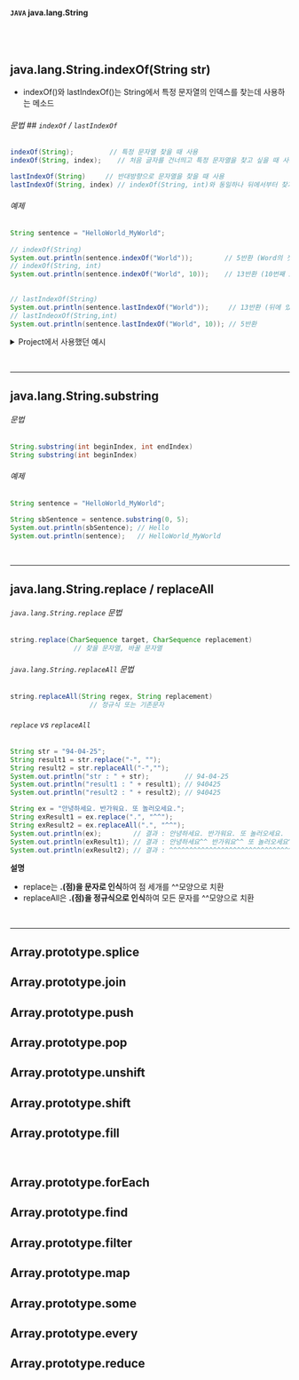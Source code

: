 #### `JAVA`  java.lang.String

<br><br>

## java.lang.String.indexOf(String str)
* indexOf()와 lastIndexOf()는 String에서 특정 문자열의 인덱스를 찾는데 사용하는 메소드

###### 문법 ## `indexOf`  /  `lastIndexOf`
```Java
indexOf(String);         // 특정 문자열 찾을 때 사용
indexOf(String, index);    // 처음 글자를 건너띄고 특정 문자열을 찾고 싶을 때 사용

lastIndexOf(String)	    // 반대방향으로 문자열을 찾을 때 사용
lastIndexOf(String, index) // indexOf(String, int)와 동일하나 뒤에서부터 찾기 시작 
```

###### 예제 
```Java
String sentence = "HelloWorld_MyWorld";
		
// indexOf(String)
System.out.println(sentence.indexOf("World"));        // 5반환 (Word의 첫 index가 5부터 시작)
// indexOf(String, int)
System.out.println(sentence.indexOf("World", 10));    // 13반환 (10번째 idx 이후에 있는 World의 첫 글자 idx 반환)
		
		
// lastIndexOf(String)
System.out.println(sentence.lastIndexOf("World"));     // 13반환 (뒤에 있는 World의 첫번째 인덱스 값)
// lastIndeoxOf(String,int)
System.out.println(sentence.lastIndexOf("World", 10)); // 5반환
```



<details>

<summary>Project에서 사용했던 예시</summary>

<div>

```javascript

	if (file == null && originProfile.getpSaved() == null) { // 첨부된 파일과 DB에 저장된 정보 모두 없을 경우 null값 전달.
		profile.setpPath(pPath);
		profile.setpOrigin("");
		profile.setpSaved("");
		profile.setId(id);
	} else if(file == null) { // 첨부된 파일이 없을 경우, 이전 정보를 업데이트할 DTO에 실어준다.
		profile.setpPath(originProfile.getpPath());
		profile.setpOrigin(originProfile.getpOrigin());
		profile.setpSaved(originProfile.getpSaved());
		profile.setId(id);
	} else if (file != null && file.isEmpty() == false) { // 첨부된 파일이 있을경우 받아온 파일을 저장한다.
		String pOrigin = file.getOriginalFilename();
		String extName = pOrigin.substring(pOrigin.lastIndexOf("."));
		String uuid = UUID.randomUUID().toString().replaceAll("##", "");
		String pSaved = uuid + extName;
		File uploadFile = new File(realPath, pSaved);
		file.transferTo(uploadFile);
	
		profile.setpOrigin(pOrigin);
		profile.setpSaved(pSaved);
		profile.setpPath(pPath);
		profile.setId(id);
	} // End if
```

</div>

</details>


<br><hr>

## java.lang.String.substring
###### 문법
```java
String.substring(int beginIndex, int endIndex)
String substring(int beginIndex)
```

###### 예제
```java
String sentence = "HelloWorld_MyWorld";

String sbSentence = sentence.substring(0, 5);
System.out.println(sbSentence); // Hello
System.out.println(sentence);   // HelloWorld_MyWorld
```

<br><hr>

## java.lang.String.replace / replaceAll

###### `java.lang.String.replace` 문법
```java
string.replace(CharSequence target, CharSequence replacement)
				// 찾을 문자열, 바꿀 문자열
```

###### `java.lang.String.replaceAll` 문법
```java 
string.replaceAll(String regex, String replacement)
					// 정규식 또는 기존문자
```

###### `replace` vs `replaceAll`
```java
String str = "94-04-25";
String result1 = str.replace("-", "");
String result2 = str.replaceAll("-",""); 
System.out.println("str : " + str);         // 94-04-25
System.out.println("result1 : " + result1); // 940425
System.out.println("result2 : " + result2); // 940425

String ex = "안녕하세요. 반가워요. 또 놀러오세요.";
String exResult1 = ex.replace(".", "^^");
String exResult2 = ex.replaceAll(".", "^^");
System.out.println(ex);        // 결과 : 안녕하세요. 반가워요. 또 놀러오세요.
System.out.println(exResult1); // 결과 : 안녕하세요^^ 반가워요^^ 또 놀러오세요^^
System.out.println(exResult2); // 결과 : ^^^^^^^^^^^^^^^^^^^^^^^^^^^^^^^^^^^^^^^^^^
```
**설명**
* replace는 **.(점)을 문자로 인식**하여 점 세개를 ^^모양으로 치환
* replaceAll은 **.(점)을 정규식으로 인식**하여 모든 문자를 ^^모양으로 치환

<br>
<hr>

## Array.prototype.splice

## Array.prototype.join
## Array.prototype.push
## Array.prototype.pop
## Array.prototype.unshift
## Array.prototype.shift
## Array.prototype.fill

<br>

## Array.prototype.forEach
## Array.prototype.find
## Array.prototype.filter
## Array.prototype.map
## Array.prototype.some
## Array.prototype.every
## Array.prototype.reduce
